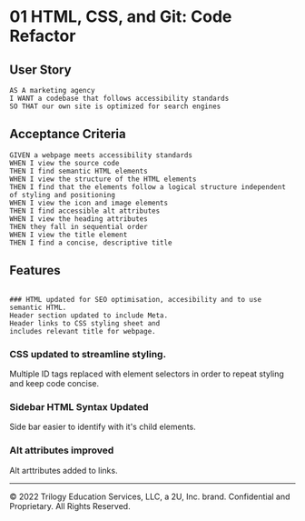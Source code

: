 # 01 HTML, CSS, and Git: Code Refactor

## User Story

```
AS A marketing agency
I WANT a codebase that follows accessibility standards
SO THAT our own site is optimized for search engines
```

## Acceptance Criteria

```
GIVEN a webpage meets accessibility standards
WHEN I view the source code
THEN I find semantic HTML elements
WHEN I view the structure of the HTML elements
THEN I find that the elements follow a logical structure independent of styling and positioning
WHEN I view the icon and image elements
THEN I find accessible alt attributes
WHEN I view the heading attributes
THEN they fall in sequential order
WHEN I view the title element
THEN I find a concise, descriptive title
```
## Features
```

### HTML updated for SEO optimisation, accesibility and to use semantic HTML.
Header section updated to include Meta.
Header links to CSS styling sheet and
includes relevant title for webpage.

```

### CSS updated to streamline styling.
Multiple ID tags replaced with element
selectors in order to repeat styling
and keep code concise.

### Sidebar HTML Syntax Updated
Side bar easier to identify with it's child elements.

### Alt attributes improved
Alt arttributes added to links.



---
© 2022 Trilogy Education Services, LLC, a 2U, Inc. brand. Confidential and Proprietary. All Rights Reserved.

